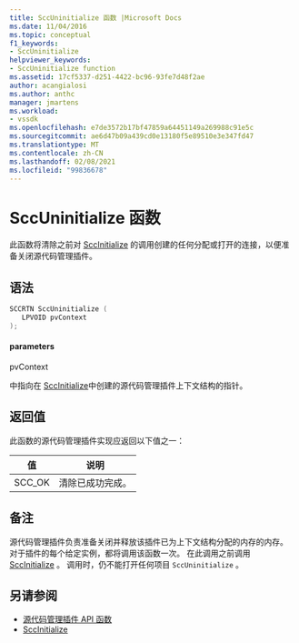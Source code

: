 ```yaml
---
title: SccUninitialize 函数 |Microsoft Docs
ms.date: 11/04/2016
ms.topic: conceptual
f1_keywords:
- SccUninitialize
helpviewer_keywords:
- SccUninitialize function
ms.assetid: 17cf5337-d251-4422-bc96-93fe7d48f2ae
author: acangialosi
ms.author: anthc
manager: jmartens
ms.workload:
- vssdk
ms.openlocfilehash: e7de3572b17bf47859a64451149a269988c91e5c
ms.sourcegitcommit: ae6d47b09a439cd0e13180f5e89510e3e347fd47
ms.translationtype: MT
ms.contentlocale: zh-CN
ms.lasthandoff: 02/08/2021
ms.locfileid: "99836678"
---
```

# <a name="sccuninitialize-function"></a>SccUninitialize 函数
此函数将清除之前对 [SccInitialize](../extensibility/sccinitialize-function.md) 的调用创建的任何分配或打开的连接，以便准备关闭源代码管理插件。

## <a name="syntax"></a>语法

```cpp
SCCRTN SccUninitialize (
   LPVOID pvContext
);
```

#### <a name="parameters"></a>parameters
 pvContext

中指向在 [SccInitialize](../extensibility/sccinitialize-function.md)中创建的源代码管理插件上下文结构的指针。

## <a name="return-value"></a>返回值
 此函数的源代码管理插件实现应返回以下值之一：

|值|说明|
|-----------|-----------------|
|SCC_OK|清除已成功完成。|

## <a name="remarks"></a>备注
 源代码管理插件负责准备关闭并释放该插件已为上下文结构分配的内存的内存。 对于插件的每个给定实例，都将调用该函数一次。 在此调用之前调用 [SccInitialize](../extensibility/sccinitialize-function.md) 。 调用时，仍不能打开任何项目 `SccUninitialize` 。

## <a name="see-also"></a>另请参阅
- [源代码管理插件 API 函数](../extensibility/source-control-plug-in-api-functions.md)
- [SccInitialize](../extensibility/sccinitialize-function.md)
